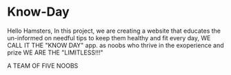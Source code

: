 # Know-Day
Hello Hamsters, In this project, we are creating a website that educates the un-informed on needful tips to keep them healthy and fit every day, WE CALL IT THE "KNOW DAY" app. as noobs who thrive in the exoperience and prize WE ARE THE "LIMITLESS!!!"

A TEAM OF FIVE NOOBS